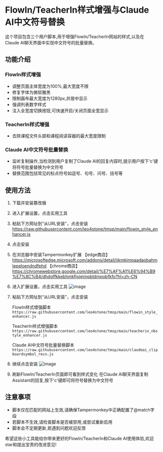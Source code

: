 # FlowIn/TeacherIn样式增强与Claude AI中文符号替换

这个项目包含三个用户脚本,用于增强FlowIn/TeacherIn网站的样式,以及在Claude AI聊天界面中实现中文符号的批量替换。

## 功能介绍

### FlowIn样式增强

- 调整页面主体宽度为100%,最大宽度不限
- 修复字体为微软雅黑
- 限制画布最大宽度为1280px,并居中显示
- 强调列表数字样式
- 注入全宽度切换按钮,可快速开启/关闭页面全宽显示

### TeacherIn样式增强 

- 去除课程文件头部和课程阅读容器的最大宽度限制

### Claude AI中文符号批量替换

- 监听复制操作,当检测到用户复制了Claude AI的回复内容时,提示用户按下'c'键将符号批量替换为中文符号
- 替换范围包括常见的标点符号如逗号、句号、问号、括号等

## 使用方法
1. 下载并安装篡改猴
2. 进入扩展设置，点击实用工具
  
3. 粘贴下方网址到“从URL安装”，点击安装
  https://raw.githubusercontent.com/leo4stone/tmsp/main/flowin_style_enhancer.js
4. 点击安装
  
1. 在浏览器中安装Tampermonkey扩展
  【edge商店】https://microsoftedge.microsoft.com/addons/detail/iikmkjmpaadaobahmlepeloendndfphd
  【chrome商店】https://chromewebstore.google.com/detail/%E7%AF%A1%E6%94%B9%E7%8C%B4/dhdgffkkebhmkfjojejmpbldmpobfkfo?hl=zh-CN
2. 进入扩展设置，点击实用工具
   ![image](https://github.com/leo4stone/tmsp/assets/10969261/82356ef7-b8e4-4d21-9e62-5a4b7cf2308c)

3. 粘贴下方网址到“从URL安装”，点击安装
   
   FlowIn样式增强脚本 `https://raw.githubusercontent.com/leo4stone/tmsp/main/flowin_style_enhancer.js`
   
   TeacherIn样式增强脚本 `https://raw.githubusercontent.com/leo4stone/tmsp/main/teacherin_nbstyle_enhancer.js`
   
   Claude AI中文符号批量替换脚本 `https://raw.githubusercontent.com/leo4stone/tmsp/main/claudeai_clipboardsymbol_recn.js`

4. 继续点击安装
  ![image](https://github.com/leo4stone/tmsp/assets/10969261/81b8200d-7a4e-4c13-974f-2757c6a889ee)


5. 刷新FlowIn/TeacherIn页面即可看到样式变化
   在Claude AI聊天界面复制Assistant的回复,按下'c'键即可将符号替换为中文符号

## 注意事项

- 脚本仅在匹配的网站上生效,请确保Tampermonkey中正确配置了@match字段
- 若脚本不生效,请检查脚本是否被禁用,或尝试重新启用
- 脚本会不定期更新,若遇到问题欢迎反馈

希望这些小工具能给你带来更好的FlowIn/TeacherIn和Claude AI使用体验,欢迎star和提出宝贵的改进意见!
